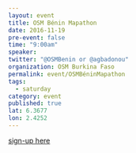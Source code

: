 ```yaml
---
layout: event
title: OSM Bénin Mapathon
date: 2016-11-19
pre-event: false
time: "9:00am"
speaker: 
twitter: "@OSMBenin or @agbadonou"
organization: OSM Burkina Faso
permalink: event/OSMBéninMapathon
tags: 
  - saturday
category: event
published: true
lat: 6.3677
lon: 2.4252
---
```


[sign-up here](https://www.facebook.com/OSMBenin/?fref=ts)
